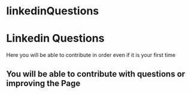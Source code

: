 # linkedinQuestions

<h1>Linkedin Questions</h1>
<p>Here you will be able to contribute in order even if it is your first time</p>

<h2>You will be able to contribute with questions or improving the Page</h2>
